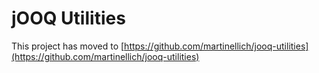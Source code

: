 # jOOQ Utilities

This project has moved to [https://github.com/martinellich/jooq-utilities](https://github.com/martinellich/jooq-utilities)
